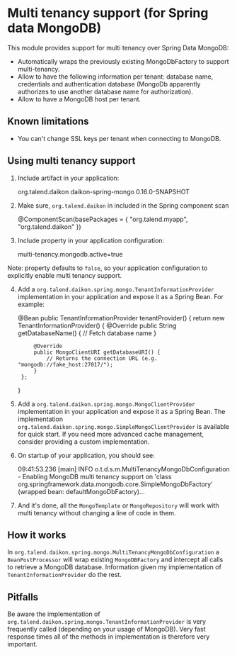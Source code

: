 Multi tenancy support (for Spring data MongoDB)
================================================

This module provides support for multi tenancy over Spring Data MongoDB:
* Automatically wraps the previously existing MongoDbFactory to support multi-tenancy.
* Allow to have the following information per tenant: database name, credentials and authentication database (MongoDb apparently authorizes to use another database name for authorization).
* Allow to have a MongoDB host per tenant.

Known limitations
-----------------

* You can't change SSL keys per tenant when connecting to MongoDB.

Using multi tenancy support
---------------------------

1) Include artifact in your application:


    <dependency>
        <groupId>org.talend.daikon</groupId>
        <artifactId>daikon-spring-mongo</artifactId>
        <version>0.16.0-SNAPSHOT</version>
    </dependency>

2) Make sure, `org.talend.daikon` in included in the Spring component scan


    @ComponentScan(basePackages = { "org.talend.myapp", "org.talend.daikon" })

3) Include property in your application configuration:


    multi-tenancy.mongodb.active=true
    
Note: property defaults to `false`, so your application configuration to explicitly enable multi tenancy support.

4) Add a `org.talend.daikon.spring.mongo.TenantInformationProvider` implementation in your application and expose it as a Spring Bean. For example:


    @Bean
    public TenantInformationProvider tenantProvider() {
        return new TenantInformationProvider() {
            @Override
            public String getDatabaseName() {
                // Fetch database name
            }

            @Override
            public MongoClientURI getDatabaseURI() {
                // Returns the connection URL (e.g. "mongodb://fake_host:27017/");
            }
        };
    }

5) Add a `org.talend.daikon.spring.mongo.MongoClientProvider` implementation in your application and expose it as a Spring Bean. The implementation `org.talend.daikon.spring.mongo.SimpleMongoClientProvider` is available for quick start.
If you need more advanced cache management, consider providing a custom implementation. 

5) On startup of your application, you should see:


    09:41:53.236 [main] INFO  o.t.d.s.m.MultiTenancyMongoDbConfiguration - Enabling MongoDB multi tenancy support on 'class org.springframework.data.mongodb.core.SimpleMongoDbFactory' (wrapped bean: defaultMongoDbFactory)...


6) And it's done, all the `MongoTemplate` or `MongoRepository` will work with multi tenancy without changing a line of code in them.

How it works
-----------
In `org.talend.daikon.spring.mongo.MultiTenancyMongoDbConfiguration` a `BeanPostProcessor` will wrap existing `MongoDBFactory` and intercept all calls to retrieve a MongoDB database. Information given my implementation of `TenantInformationProvider` do the rest.

Pitfalls
--------

Be aware the implementation of `org.talend.daikon.spring.mongo.TenantInformationProvider` is very frequently called (depending on your usage of MongoDB). Very fast response times all of the methods in implementation is therefore very important.

